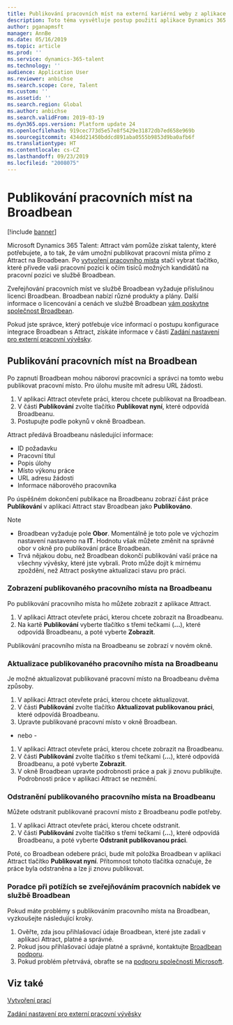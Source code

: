 ```yaml
---
title: Publikování pracovních míst na externí kariérní weby z aplikace Attract
description: Toto téma vysvětluje postup použití aplikace Dynamics 365 Talent - Attract pro publikování pracovních míst na externí náborové weby.
author: pganapmsft
manager: AnnBe
ms.date: 05/16/2019
ms.topic: article
ms.prod: ''
ms.service: dynamics-365-talent
ms.technology: ''
audience: Application User
ms.reviewer: anbichse
ms.search.scope: Core, Talent
ms.custom: ''
ms.assetid: ''
ms.search.region: Global
ms.author: anbichse
ms.search.validFrom: 2019-03-19
ms.dyn365.ops.version: Platform update 24
ms.openlocfilehash: 919cec773d5e57e8f5429e31872db7ed658e969b
ms.sourcegitcommit: 434dd21450bddcd891aba0555b9853d9ba0afb6f
ms.translationtype: HT
ms.contentlocale: cs-CZ
ms.lasthandoff: 09/23/2019
ms.locfileid: "2008075"
---
```

# <a name="post-jobs-to-broadbean"></a>Publikování pracovních míst na Broadbean

[!include [banner](../includes/banner.md)]

Microsoft Dynamics 365 Talent: Attract vám pomůže získat talenty, které potřebujete, a to tak, že vám umožní publikovat pracovní místa přímo z Attract na Broadbean. Po [vytvoření pracovního místa](./creating-jobs-attract.md) stačí vybrat tlačítko, které přivede vaši pracovní pozici k očím tisíců možných kandidátů na pracovní pozici ve službě Broadbean.

Zveřejňování pracovních míst ve službě Broadbean vyžaduje příslušnou licenci Broadbean. Broadbean nabízí různé produkty a plány. Další informace o licencování a cenách ve službě Broadbean [vám poskytne společnost Broadbean](https://www.broadbean.com/contact-us/).

Pokud jste správce, který potřebuje více informací o postupu konfigurace integrace Broadbean s Attract, získáte informace v části [Zadání nastavení pro externí pracovní vývěsky](./attract-admin-job-board-settings.md).

## <a name="post-jobs-to-broadbean"></a>Publikování pracovních míst na Broadbean

Po zapnutí Broadbean mohou náboroví pracovníci a správci na tomto webu publikovat pracovní místo. Pro úlohu musíte mít adresu URL žádosti.

1. V aplikaci Attract otevřete práci, kterou chcete publikovat na Broadbean.
2. V části **Publikování** zvolte tlačítko **Publikovat nyní**, které odpovídá Broadbeanu.
3. Postupujte podle pokynů v okně Broadbean.

Attract předává Broadbeanu následující informace:

- ID požadavku
- Pracovní titul
- Popis úlohy
- Místo výkonu práce
- URL adresu žádosti
- Informace náborového pracovníka

Po úspěšném dokončení publikace na Broadbeanu zobrazí část práce **Publikování** v aplikaci Attract stav Broadbean jako **Publikováno**.

> [!NOTE]
> - Broadbean vyžaduje pole **Obor**. Momentálně je toto pole ve výchozím nastavení nastaveno na **IT**. Hodnotu však můžete změnit na správné obor v okně pro publikování práce Broadbean.
> - Trvá nějakou dobu, než Broadbean dokončí publikování vaší práce na všechny vývěsky, které jste vybrali. Proto může dojít k mírnému zpoždění, než Attract poskytne aktualizaci stavu pro práci.

### <a name="view-a-broadbean-job-posting"></a>Zobrazení publikovaného pracovního místa na Broadbeanu

Po publikování pracovního místa ho můžete zobrazit z aplikace Attract.

1. V aplikaci Attract otevřete práci, kterou chcete zobrazit na Broadbeanu.
2. Na kartě **Publikování** vyberte tlačítko s třemi tečkami (**...**), které odpovídá Broadbeanu, a poté vyberte **Zobrazit**.

Publikování pracovního místa na Broadbeanu se zobrazí v novém okně.

### <a name="update-a-broadbean-job-posting"></a>Aktualizace publikovaného pracovního místa na Broadbeanu

Je možné aktualizovat publikované pracovní místo na Broadbeanu dvěma způsoby.

1. V aplikaci Attract otevřete práci, kterou chcete aktualizovat.
2. V části **Publikování** zvolte tlačítko **Aktualizovat publikovanou práci**, které odpovídá Broadbeanu.
3. Upravte publikované pracovní místo v okně Broadbean.

- nebo -

1. V aplikaci Attract otevřete práci, kterou chcete zobrazit na Broadbeanu.
2. V části **Publikování** zvolte tlačítko s třemi tečkami (**...**), které odpovídá Broadbeanu, a poté vyberte **Zobrazit**.
3. V okně Broadbean upravte podrobnosti práce a pak ji znovu publikujte. Podrobnosti práce v aplikaci Attract se nezmění.

### <a name="remove-a-broadbean-job-posting"></a>Odstranění publikovaného pracovního místa na Broadbeanu

Můžete odstranit publikované pracovní místo z Broadbeanu podle potřeby.

1. V aplikaci Attract otevřete práci, kterou chcete odstranit.
2. V části **Publikování** zvolte tlačítko s třemi tečkami (**...**), které odpovídá Broadbeanu, a poté vyberte **Odstranit publikovanou práci**.

Poté, co Broadbean odebere práci, bude mít položka Broadbean v aplikaci Attract tlačítko **Publikovat nyní**. Přítomnost tohoto tlačítka označuje, že práce byla odstraněna a lze ji znovu publikovat.

### <a name="troubleshoot-job-posting-to-broadbean"></a>Poradce při potížích se zveřejňováním pracovních nabídek ve službě Broadbean

Pokud máte problémy s publikováním pracovního místa na Broadbean, vyzkoušejte následující kroky.

1. Ověřte, zda jsou přihlašovací údaje Broadbean, které jste zadali v aplikaci Attract, platné a správné.
2. Pokud jsou přihlašovací údaje platné a správné, kontaktujte [Broadbean podporu](https://www.broadbean.com/resources/support/).
3. Pokud problém přetrvává, obraťte se na [podporu společnosti Microsoft](./talent-support.md).

## <a name="see-also"></a>Viz také

[Vytvoření prací](./creating-jobs-attract.md)

[Zadání nastavení pro externí pracovní vývěsky](./attract-admin-job-board-settings.md)
